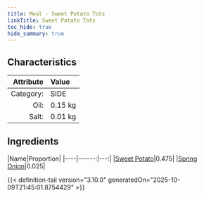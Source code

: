 ```yaml
---
title: Meal - Sweet Potato Tots
linkTitle: Sweet Potato Tots
toc_hide: true
hide_summary: true
---
```

<!-- This is generated by the MarsSim HelpGenertor, do not edit. -->


## Characteristics

| Attribute   | Value |
|--------:|:------|
|Category:|SIDE|
|Oil:|0.15 kg|
|Salt:|0.01 kg|

## Ingredients

|Name|Proportion|
|----|------:|---:|
|[Sweet Potato](/docs/definitions/resource/sweet-potato)|0.475|
|[Spring Onion](/docs/definitions/resource/spring-onion)|0.025|




{{< definition-tail version="3.10.0" generatedOn="2025-10-09T21:45:01.8754429" >}}

